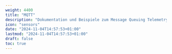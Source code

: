 ```yaml
---
weight: 4400
title: "MQTT"
description: "Dokumentation und Beispiele zum Message Queuing Telemetry Transport"
icon: "sensors"
date: "2024-11-04T14:57:53+01:00"
lastmod: "2024-11-04T14:57:53+01:00"
draft: false
toc: true
---
```

